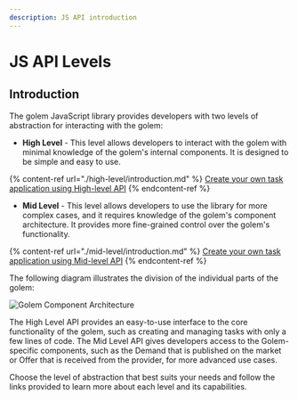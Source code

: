 ```yaml
---
description: JS API introduction
---
```


# JS API Levels

## Introduction

The golem JavaScript library provides developers with two levels of abstraction for interacting with the golem:

- **High Level** - This level allows developers to interact with the golem with minimal knowledge of the golem's internal components. It is designed to be simple and easy to use.

{% content-ref url="./high-level/introduction.md" %}
[Create your own task application using High-level API](./high-level/introduction.md)
{% endcontent-ref %}

- **Mid Level** - This level allows developers to use the library for more complex cases, and it requires knowledge of the golem's component architecture. It provides more fine-grained control over the golem's functionality.

{% content-ref url="./mid-level/introduction.md" %}
[Create your own task application using Mid-level API](./mid-level/introduction.md)
{% endcontent-ref %}

The following diagram illustrates the division of the individual parts of the golem:

![Golem Component Architecture](golem-component-architecture.png)

The High Level API provides an easy-to-use interface to the core functionality of the golem, such as creating and managing tasks with only a few lines of code.
The Mid Level API gives developers access to the Golem-specific components, such as the Demand that is published on the market or Offer that is received from the provider, for more advanced use cases.

Choose the level of abstraction that best suits your needs and follow the links provided to learn more about each level and its capabilities.
